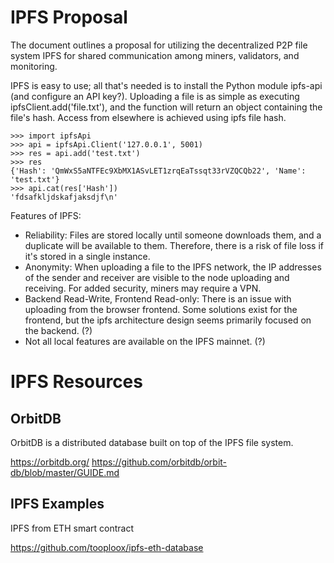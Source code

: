 # IPFS Proposal

The document outlines a proposal for utilizing the decentralized P2P file system IPFS for shared communication among miners, validators, and monitoring.

IPFS is easy to use; all that's needed is to install the Python module ipfs-api (and configure an API key?). Uploading a file is as simple as executing ipfsClient.add('file.txt'), and the function will return an object containing the file's hash. Access from elsewhere is achieved using ipfs file hash.

```
>>> import ipfsApi
>>> api = ipfsApi.Client('127.0.0.1', 5001)
>>> res = api.add('test.txt')
>>> res
{'Hash': 'QmWxS5aNTFEc9XbMX1ASvLET1zrqEaTssqt33rVZQCQb22', 'Name': 'test.txt'}
>>> api.cat(res['Hash'])
'fdsafkljdskafjaksdjf\n'
```

Features of IPFS:
- Reliability: Files are stored locally until someone downloads them, and a duplicate will be available to them. Therefore, there is a risk of file loss if it's stored in a single instance.
- Anonymity: When uploading a file to the IPFS network, the IP addresses of the sender and receiver are visible to the node uploading and receiving. For added security, miners may require a VPN.
- Backend Read-Write, Frontend Read-only: There is an issue with uploading from the browser frontend. Some solutions exist for the frontend, but the ipfs architecture design seems primarily focused on the backend. (?)
- Not all local features are available on the IPFS mainnet. (?)

# IPFS Resources

## OrbitDB

OrbitDB is a distributed database built on top of the IPFS file system.

https://orbitdb.org/
https://github.com/orbitdb/orbit-db/blob/master/GUIDE.md

## IPFS Examples

IPFS from ETH smart contract

https://github.com/tooploox/ipfs-eth-database


